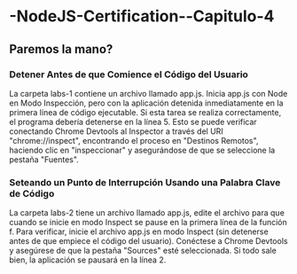 # -NodeJS-Certification--Capitulo-4
## Paremos la mano?
### Detener Antes de que Comience el Código del Usuario

La carpeta labs-1 contiene un archivo llamado app.js. Inicia app.js con Node en Modo Inspección, pero con la aplicación detenida inmediatamente en la primera línea de código ejecutable. Si esta tarea se realiza correctamente, el programa debería detenerse en la línea 5. Esto se puede verificar conectando Chrome Devtools al Inspector a través del URI "chrome://inspect", encontrando el proceso en "Destinos Remotos", haciendo clic en "inspeccionar" y asegurándose de que se seleccione la pestaña "Fuentes".

### Seteando un Punto de Interrupción Usando una Palabra Clave de Código

La carpeta labs-2 tiene un archivo llamado app.js, edite el archivo para que cuando se inicie en modo Inspect se pause en la primera línea de la función f. Para verificar, inicie el archivo app.js en modo Inspect (sin detenerse antes de que empiece el código del usuario). Conéctese a Chrome Devtools y asegúrese de que la pestaña "Sources" esté seleccionada. Si todo sale bien, la aplicación se pausará en la línea 2.

